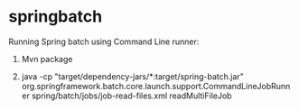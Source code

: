 # springbatch

Running Spring batch using Command Line runner:

1. Mvn package

2. java -cp "target/dependency-jars/*:target/spring-batch.jar" org.springframework.batch.core.launch.support.CommandLineJobRunner spring/batch/jobs/job-read-files.xml readMultiFileJob
